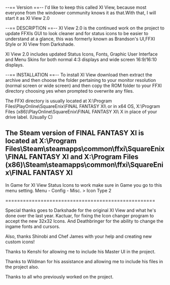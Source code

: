 --== Version ==--
I'd like to keep this called XI View, because most everyone from the windower community knows it as that.With that, I will start
it as XI View 2.0

--== DESCRIPTION ==--
XI View 2.0 is the continued work on the project to update FFXIs GUI to look cleaner and for status icons to be easier to understand at a glance, this was formerly known as Brandson's UI,FFXI Style or XI View from Darkshade.

XI View 2.0 includes updated Status Icons, Fonts, Graphic User Interface and Menu Skins for both normal 4:3 displays and wide screen 16:9/16:10 displays. 

--== INSTALLATION ==--
To install XI View download then extract the archive and then choose the folder pertaining to your monitor resolution (normal screen or wide screen) and then copy the ROM folder to your FFXI directory choosing yes when prompted to overwrite any files. 

The FFXI directory is usually located at X:\Program Files\PlayOnline\SquareEnix\FINAL FANTASY XI\ or in x64 OS, X:\Program Files (x86)\PlayOnline\SquareEnix\FINAL FANTASY XI\ X in place of your drive label. (Usually C)

The Steam version of FINAL FANTASY XI is located at X:\Program Files\Steam\steamapps\common\ffxi\SquareEnix\FINAL FANTASY XI and X:\Program Files (x86)\Steam\steamapps\common\ffxi\SquareEnix\FINAL FANTASY XI
------------------------

In Game for XI View Status Icons to work make sure in Game you go to this menu setting.
Menu - Config - Misc. > Icon Type 2

===================================================

Special thanks goes to Darkshade for the original XI View and what he's done over the last year. Kactuar, for fixing the Icon changer program to accept the new 32x32 Icons.
And Deathbringer for the ability to change the ingame fonts and cursors.

Also, thanks Shinobi and Chef James with your help and creating new custom icons!

Thanks to Kenshi for allowing me to include his Master UI in the project.

Thanks to Wildman for his assistance and allowing me to include his files in the project also.

Thanks to all who previously worked on the project.
